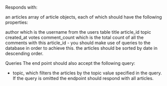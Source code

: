 Responds with:

an articles array of article objects, each of which should have the following properties:

author which is the username from the users table
title
article_id
topic
created_at
votes
comment_count which is the total count of all the comments with this article_id - you should make use of queries to the database in order to achieve this.
the articles should be sorted by date in descending order.

Queries
The end point should also accept the following query:
- topic, which filters the articles by the topic value specified in the query. If the query is omitted the endpoint should respond with all articles.


